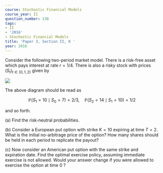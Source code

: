 ```yaml
---
course: Stochastic Financial Models
course_year: II
question_number: 138
tags:
- II
- '2016'
- Stochastic Financial Models
title: 'Paper 3, Section II, K '
year: 2016
---
```




Consider the following two-period market model. There is a risk-free asset which pays interest at rate $r=1 / 4$. There is also a risky stock with prices $\left(S_{t}\right)_{t \in\{0,1,2\}}$ given by

![](https://cdn.mathpix.com/cropped/2022_04_28_3dd6b46d7a607d0e0545g-095.jpg?height=346&width=206&top_left_y=342&top_left_x=521)

The above diagram should be read as

$$\mathbb{P}\left(S_{1}=10 \mid S_{0}=7\right)=2 / 3, \quad \mathbb{P}\left(S_{2}=14 \mid S_{1}=10\right)=1 / 2$$

and so forth.

(a) Find the risk-neutral probabilities.

(b) Consider a European put option with strike $K=10$ expiring at time $T=2$. What is the initial no-arbitrage price of the option? How many shares should be held in each period to replicate the payout?

(c) Now consider an American put option with the same strike and expiration date. Find the optimal exercise policy, assuming immediate exercise is not allowed. Would your answer change if you were allowed to exercise the option at time 0 ?